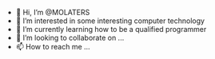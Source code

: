 - 👋 Hi, I’m @MOLATERS
- 👀 I’m interested in some interesting computer technology
- 🌱 I’m currently learning how to be a qualified programmer
- 💞️ I’m looking to collaborate on ...
- 📫 How to reach me ...

<!---
MOLATERS/MOLATERS is a ✨ special ✨ repository because its `README.md` (this file) appears on your GitHub profile.
You can click the Preview link to take a look at your changes.
--->
